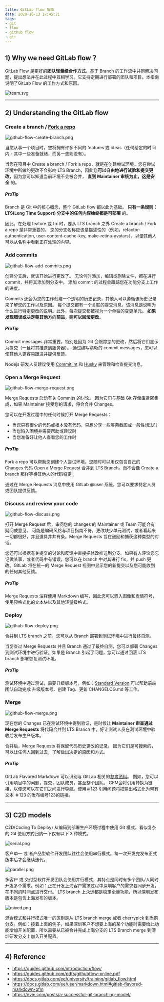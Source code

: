 ```yaml
---
title: GitLab flow 指南
date: 2020-10-13 17:45:21
tags:
- git
- flow
- github flow
- git
---
```


## 1) Why we need GitLab flow？

GitLab Flow 是更好的**团队轻量级合作方式**，基于 Branch 的工作流中共同解决问题，提出想法并在此过程中互相学习。它支持定期进行部署的团队和项目。本指南说明了GitLab Flow 的工作方式和原因。

![team.svg](images/team.svg)

---

## 2) Understanding the GitLab flow

### Create a branch / [Fork a repo](https://docs.gitlab.com/ee/user/project/repository/forking_workflow.html#creating-a-fork)

![github-flow-create-branch.png](images/github-flow-create-branch.png)

当您从事一个项目时，您将拥有许多不同的 features 或 ideas（任何给定的时间内 - 其中一些准备就绪，而另一些则没有）。

当您在项目中 Create a branch / Fork a repo，就是在创建尝试环境。您在尝试环境中所做的更改不会影响 LTS Branch，因此您**可以自由地进行试验和提交更改**，因为您可以知道当前环境不会被合并， **直到 Maintainer 审核为止，这是安全** 的。

##### ProTip

Branch 是 Git 中的核心概念，整个 GitLab flow 都以此为基础。 **只有一条规则：LTS(Long Time Support) 分支中的任何内容始终都是可部署** 的。

因此，在处理 feature 或 fix 时，要从 LTS branch 之外 Create a branch / Fork a repo 是非常重要的。 您的分支名称应该是描述性的（例如，refactor-authentication, user-content-cache-key, make-retina-avatars），以便其他人可以从名称中看到正在处理的内容。

### Add commits

![github-flow-add-commits.png](images/github-flow-add-commits.png)

创建分支后，就该开始进行更改了。 无论何时添加，编辑或删除文件，都在进行 commit，并将其添加到分支中。 添加 commit 的过程会跟踪您在功能分支上工作的进度。

Commits 还会为您的工作创建一个透明的历史记录，其他人可以遵循该历史记录来了解您的工作以及原因。 每个提交都有一个关联的提交消息，该消息是说明为什么进行特定更改的说明。此外，每次提交都被视为一个单独的变更单元。 **如果发现错误或决定朝其他方向前进，则可以回滚更改**。

##### ProTip

Commit messages 非常重要，特别是因为 Git 会跟踪您的更改，然后将它们显示为提交（一旦将其推送到服务器）。 通过编写清晰的 commit messages，您可以使其他人更容易跟进并提供反馈。

Nodejs 研发人员建议使用 [Commitlint](https://commitlint.js.org) 和 [Husky](https://typicode.github.io/husky) 来管理和检查提交消息。

### Open a Merge Request

![github-flow-merge-request.png](images/github-flow-merge-request.png)

Merge Requests 启动有关 Commits 的讨论。 因为它们与基础 Git 存储库紧密集成，如果 Maintainer 接受您的请求，将会合并 Changes。

您可以在开发过程中的任何时候打开 Merge Requests：
- 当您只有很少的代码或根本没有代码，只想分享一些屏幕截图或一般性想法时
- 当您陷入困境并需要帮助或建议时
- 当您准备好让他人查看您的工作时

##### ProTip

Fork a repo 可以帮助您创建个人尝试环境，您随时可以用仅包含自己的 Changes 代码 Open a Merge Request 合并到 LTS Branch。而不会像 Create a branch 那样等待其他人的代码稳定。

通过在 Merge Requests 消息中使用 GitLab @user 系统，您可以要求特定人员或团队提供反馈。

### Discuss and review your code

![github-flow-discuss.png](images/github-flow-discuss.png)

打开 Merge Request 后，审阅您的 changes 的 Maintainer 或 Team 可能会有疑问或意见。 可能是编码风格与项目指南不符，更改缺少单元测试，或者看起来一切都很好，并且道具井井有条。Merge Requests 旨在鼓励和捕获这种类型的对话。

您还可以根据有关提交的讨论和反馈中直接把修改推送到分支。如果有人评论您忘记做某事，或者代码中有错误，您可以在 branch 中对其进行 fix，并 push 更改。GitLab 将在统一的 Merge Request 视图中显示您的新提交以及您可能收到的任何其他反馈。

##### ProTip

Merge Requests 注释使用 Markdown 编写，因此您可以嵌入图像和表情符号，使用预格式化的文本块以及其他轻量级格式。

### Deploy

![github-flow-deploy.png](images/github-flow-deploy.png)

合并到 LTS branch 之前，您可以从 Branch 部署到测试环境中进行最终自测。

当复查过 Merge Requests 并且 Branch 通过了最终自测，您可以部署 Changes 到测试环境中进行验证。如果是 Branch 引起了问题，您可以通过回滚 LTS branch 部署恢复测试环境。

##### ProTip

测试环境中通过测试，需要升级版本号，例如：[Standard Version](https://github.com/conventional-changelog/standard-version) 可以帮助前端团队自动完成 升级版本号、创建 Tag、更新 CHANGELOG.md 等工作。

### Merge

![github-flow-merge.png](images/github-flow-merge.png)

现在您的 Changes 已在测试环境中得到验证，是时候让 **Maintainer 审查通过 Merge Requests** 将代码合并到 LTS Branch 中，好让测试人员在测试环境中验收后发布生产版本。

合并后，Merge Requests 将保留代码历史更改的记录。 因为它们是可搜索的，可以让任何人回到过去，了解做出决定的原因和方式。

##### ProTip

GitLab Flavored Markdown 可以识别与 GitLab 相关的[参考资料](https://docs.gitlab.com/ee/user/markdown.html#special-gitlab-references)。 例如，您可以引用项目中的问题，提交，团队成员，甚至整个团队。 GFM会将引用转换为链接，以便您可以在它们之间进行导航。使用＃123 引用问题将把输出格式化为带有文本 ＃123 的发布编号123的链接。

---

## 3) C2D models

C2D(Coding To Deploy) 从编码到部署生产环境过程中使用 Git 模式。看似复杂的 Git 使用方式归纳一下仅有以下 3 种模式。

![serial.png](images/serial.png)

客户单一 或 者产品型软件开发团队往往会使用串行模式。每一次开发完发布正式版本后才会继续迭代。

![parallel.png](images/parallel.png)

多客户 或 交付型软件开发团队会使用并行模式，其特点是同时有多个团队/人同时开发多个需求。例如：正在开发上海客户需求过程中深圳客户的需求要同步开发，在不同的时间点进行交付。
LTS branch 上永远都是稳定全量功能，所以深圳发布版本是包含上海发布的版本。

![mixed.png](images/mixed.png)

混合模式和并行模式唯一的区别是从 LTS branch merge 或者 cherrypick 到当前分支。例如：接着上面的例子，如果深圳客户不想要上海的某个功能时需要给此功能增加开关配置，所以需要从已被合并完成上海分支的 LTS Branch merge 到深圳研发分支上加入开关配置。

---

## 4) Reference
- https://guides.github.com/introduction/flow/
- https://guides.github.com/pdfs/githubflow-online.pdf
- https://docs.gitlab.com/ee/university/training/gitlab_flow.html
- https://docs.gitlab.com/ee/user/markdown.html#gitlab-flavored-markdown-gfm
- https://nvie.com/posts/a-successful-git-branching-model/
